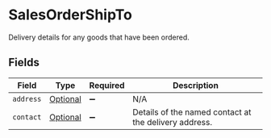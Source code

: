 # SalesOrderShipTo

Delivery details for any goods that have been ordered.


## Fields

| Field                                                                       | Type                                                                        | Required                                                                    | Description                                                                 |
| --------------------------------------------------------------------------- | --------------------------------------------------------------------------- | --------------------------------------------------------------------------- | --------------------------------------------------------------------------- |
| `address`                                                                   | [Optional<Items>](../../models/components/Items.md)                         | :heavy_minus_sign:                                                          | N/A                                                                         |
| `contact`                                                                   | [Optional<SalesOrderContact>](../../models/components/SalesOrderContact.md) | :heavy_minus_sign:                                                          | Details of the named contact at the delivery address.                       |